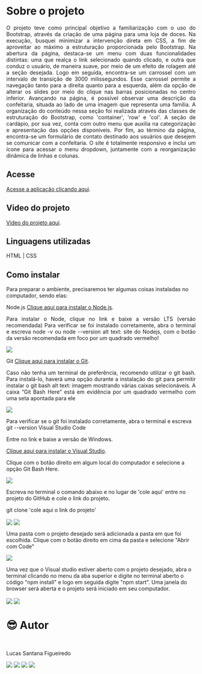 # Sobre o projeto

<p align="justify">
O projeto teve como principal objetivo a familiarização com o uso do Bootstrap, através da criação de uma página para uma loja de doces. Na execução, busquei minimizar a intervenção direta em CSS, a fim de aproveitar ao máximo a estruturação proporcionada pelo Bootstrap. Na abertura da página, destaca-se um menu com duas funcionalidades distintas: uma que realça o link selecionado quando clicado, e outra que conduz o usuário, de maneira suave, por meio de um efeito de rolagem até a seção desejada. Logo em seguida, encontra-se um carrossel com um intervalo de transição de 3000 milissegundos. Esse carrossel permite a navegação tanto para a direita quanto para a esquerda, além da opção de alterar os slides por meio do clique nas barras posicionadas no centro inferior. Avançando na página, é possível observar uma descrição da confeitaria, situada ao lado de uma imagem que representa uma família. A organização do conteúdo nessa seção foi realizada através das classes de estruturação do Bootstrap, como 'container', 'row' e 'col'. A seção de cardápio, por sua vez, conta com outro menu que auxilia na categorização e apresentação das opções disponíveis. Por fim, ao término da página, encontra-se um formulário de contato destinado aos usuários que desejem se comunicar com a confeitaria. O site é totalmente responsivo e inclui um ícone para acessar o menu dropdown, juntamente com a reorganização dinâmica de linhas e colunas.
</p>

## Acesse

<a href="https://loja-dos-doces.vercel.app/">Acesse a aplicação clicando aqui</a>.

## Video do projeto

<a href="https://www.youtube.com/watch?v=lrDs0TUB0h8">Video do projeto aqui</a>.

## Linguagens utilizadas

HTML | CSS 

## Como instalar

Para preparar o ambiente, precisaremos ter algumas coisas instaladas no computador, sendo elas:

Node.js
<a href="https://nodejs.org/pt-br">Clique aqui para instalar o Node.js</a>.

<p align="justify">
Para instalar o Node, clique no link e baixe a versão LTS (versão recomendada)
Para verificar se foi instalado corretamente, abra o terminal e escreva node -v ou node --version
alt text: site do Nodejs, com o botão da versão recomendada em foco por um quadrado vermelho!
</p>

<img align="center" src='./images/readme/instrucao-node.png'>

Git
<a href="https://git-scm.com/download/windows">Clique aqui para instalar o Git</a>.

<p align="justify">
Caso não tenha um terminal de preferência, recomendo utilizar o git bash. Para instalá-lo, haverá uma opção durante a instalação do git para permitir instalar o git bash
alt text: imagem mostrando várias caixas selecionáveis. A caixa “Git Bash Here” está em evidência por um quadrado vermelho com uma seta apontada para ele
</p>

<img align="center" src='./images/readme/instrucao-git.png'>

Para verificar se o git foi instalado corretamente, abra o terminal e escreva git --version
Visual Studio Code

Entre no link e baixe a versão de Windows.

<a href="https://code.visualstudio.com/download">Clique aqui para instalar o Visual Studio</a>.

Clique com o botão direito em algum local do computador e selecione a opção Git Bash Here.

<img align="center" src='./images/readme/instrucao-gitBashHere.png'>

Escreva no terminal o comando abaixo e no lugar de 'cole aqui' entre no projeto do GitHub e cole o link do projeto.

git clone 'cole aqui o link do projeto'

<img align="center" src='./images/readme/instrucao-clone.png'>

<img align="center" src='./images/readme/instrucao-gitClone.png'>

Uma pasta com o projeto desejado será adicionada a pasta em que foi escolhida.
Clique com o botão direito em cima da pasta e selecione "Abrir com Code"

<img align="center" src='./images/readme/instrucao-abrirCode.png'>

Uma vez que o Visual studio estiver aberto com o projeto desejado, abra o terminal clicando no menu da aba superior e digite no terminal aberto o código "npm install" e logo em seguida digite "npm start". Uma janela do browser será aberta e o projeto será iniciado em seu computador.

<img align="center" src='./images/readme/instrucao-terminal.png'>

<img align="center" src='./images/readme/instrucao-npm.png'>

<br />

# :sunglasses: Autor <a name="id07"></a>

<br />

Lucas Santana Figueiredo

<div> 
 <a href="https://discordapp.com/users/254746660549296128" target="_blank"><img src="https://img.shields.io/badge/Discord-7289DA?style=for-the-badge&logo=discord&logoColor=white" target="_blank"></a> 
  <a href = "mailto:santanafx@hotmail.com"><img src="https://img.shields.io/badge/-Gmail-%23333?style=for-the-badge&logo=gmail&logoColor=white" target="_blank"></a>
  <a href="https://www.linkedin.com/in/lucas-santana-figueiredo/" target="_blank"><img src="https://img.shields.io/badge/-LinkedIn-%230077B5?style=for-the-badge&logo=linkedin&logoColor=white" target="_blank"></a>
  <a href="https://wa.me/5531997915854" target="_blank"><img src=https://img.shields.io/badge/WhatsApp-25D366?style=for-the-badge&logo=whatsapp&logoColor=white></a> 
</div>
